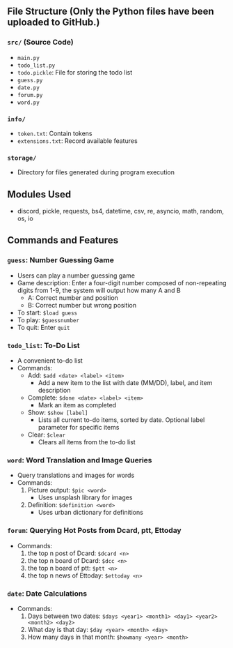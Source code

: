 ## File Structure (Only the Python files have been uploaded to GitHub.)

### `src/` (Source Code)
- `main.py`
- `todo_list.py`
- `todo.pickle`: File for storing the todo list
- `guess.py`
- `date.py`
- `forum.py`
- `word.py`

### `info/`
- `token.txt`: Contain tokens
- `extensions.txt`: Record available features

### `storage/`
- Directory for files generated during program execution

## Modules Used
- discord, pickle, requests, bs4, datetime, csv, re, asyncio, math, random, os, io

## Commands and Features

### `guess`: Number Guessing Game
- Users can play a number guessing game
- Game description: Enter a four-digit number composed of non-repeating digits from 1-9, the system will output how many A and B
    - A: Correct number and position
    - B: Correct number but wrong position
- To start: `$load guess`
- To play: `$guessnumber`
- To quit: Enter `quit`

### `todo_list`: To-Do List
- A convenient to-do list
- Commands:
    - Add: `$add <date> <label> <item>`
        - Add a new item to the list with date (MM/DD), label, and item description
    - Complete: `$done <date> <label> <item>`
        - Mark an item as completed
    - Show: `$show [label]`
        - Lists all current to-do items, sorted by date. Optional label parameter for specific items
    - Clear: `$clear`
        - Clears all items from the to-do list

### `word`: Word Translation and Image Queries
- Query translations and images for words
- Commands:
    1. Picture output: `$pic <word>`
        - Uses unsplash library for images
    2. Definition: `$definition <word>`
        - Uses urban dictionary for definitions

### `forum`: Querying Hot Posts from Dcard, ptt, Ettoday
- Commands:
    1. the top n post of Dcard: `$dcard <n>`
    2. the top n board of Dcard: `$dcc <n>`
    3. the top n board of ptt: `$ptt <n>`
    4. the top n news of Ettoday: `$ettoday <n>`

### `date`: Date Calculations
- Commands:
    1. Days between two dates: `$days <year1> <month1> <day1> <year2> <month2> <day2>`
    2. What day is that day: `$day <year> <month> <day>`
    3. How many days in that month: `$howmany <year> <month>`

